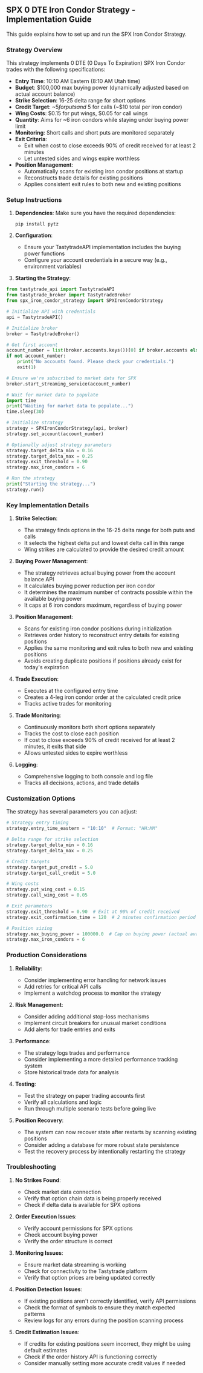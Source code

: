 ## SPX 0 DTE Iron Condor Strategy - Implementation Guide

This guide explains how to set up and run the SPX Iron Condor Strategy.

### Strategy Overview

This strategy implements 0 DTE (0 Days To Expiration) SPX Iron Condor trades with the following specifications:

- **Entry Time**: 10:10 AM Eastern (8:10 AM Utah time)
- **Budget**: $100,000 max buying power (dynamically adjusted based on actual account balance)
- **Strike Selection**: 16-25 delta range for short options
- **Credit Target**: ~$5 for puts and ~$5 for calls (~$10 total per iron condor)
- **Wing Costs**: $0.15 for put wings, $0.05 for call wings
- **Quantity**: Aims for ~6 iron condors while staying under buying power limit
- **Monitoring**: Short calls and short puts are monitored separately
- **Exit Criteria**:
  - Exit when cost to close exceeds 90% of credit received for at least 2 minutes
  - Let untested sides and wings expire worthless
- **Position Management**:
  - Automatically scans for existing iron condor positions at startup
  - Reconstructs trade details for existing positions
  - Applies consistent exit rules to both new and existing positions

### Setup Instructions

1. **Dependencies**:
   Make sure you have the required dependencies:
   ```
   pip install pytz
   ```

2. **Configuration**:
   - Ensure your TastytradeAPI implementation includes the buying power functions
   - Configure your account credentials in a secure way (e.g., environment variables)

3. **Starting the Strategy**:

```python
from tastytrade_api import TastytradeAPI
from tastytrade_broker import TastytradeBroker
from spx_iron_condor_strategy import SPXIronCondorStrategy

# Initialize API with credentials
api = TastytradeAPI()

# Initialize broker
broker = TastytradeBroker()

# Get first account
account_number = list(broker.accounts.keys())[0] if broker.accounts else None
if not account_number:
    print("No accounts found. Please check your credentials.")
    exit(1)

# Ensure we're subscribed to market data for SPX
broker.start_streaming_service(account_number)

# Wait for market data to populate
import time
print("Waiting for market data to populate...")
time.sleep(30)

# Initialize strategy
strategy = SPXIronCondorStrategy(api, broker)
strategy.set_account(account_number)

# Optionally adjust strategy parameters
strategy.target_delta_min = 0.16
strategy.target_delta_max = 0.25
strategy.exit_threshold = 0.90 
strategy.max_iron_condors = 6

# Run the strategy
print("Starting the strategy...")
strategy.run()
```

### Key Implementation Details

1. **Strike Selection**:
   - The strategy finds options in the 16-25 delta range for both puts and calls
   - It selects the highest delta put and lowest delta call in this range
   - Wing strikes are calculated to provide the desired credit amount

2. **Buying Power Management**:
   - The strategy retrieves actual buying power from the account balance API
   - It calculates buying power reduction per iron condor
   - It determines the maximum number of contracts possible within the available buying power
   - It caps at 6 iron condors maximum, regardless of buying power

3. **Position Management**:
   - Scans for existing iron condor positions during initialization
   - Retrieves order history to reconstruct entry details for existing positions
   - Applies the same monitoring and exit rules to both new and existing positions
   - Avoids creating duplicate positions if positions already exist for today's expiration

4. **Trade Execution**:
   - Executes at the configured entry time
   - Creates a 4-leg iron condor order at the calculated credit price
   - Tracks active trades for monitoring

5. **Trade Monitoring**:
   - Continuously monitors both short options separately
   - Tracks the cost to close each position
   - If cost to close exceeds 90% of credit received for at least 2 minutes, it exits that side
   - Allows untested sides to expire worthless

6. **Logging**:
   - Comprehensive logging to both console and log file
   - Tracks all decisions, actions, and trade details

### Customization Options

The strategy has several parameters you can adjust:

```python
# Strategy entry timing
strategy.entry_time_eastern = "10:10"  # Format: "HH:MM"

# Delta range for strike selection
strategy.target_delta_min = 0.16
strategy.target_delta_max = 0.25

# Credit targets
strategy.target_put_credit = 5.0
strategy.target_call_credit = 5.0

# Wing costs
strategy.put_wing_cost = 0.15
strategy.call_wing_cost = 0.05

# Exit parameters
strategy.exit_threshold = 0.90  # Exit at 90% of credit received
strategy.exit_confirmation_time = 120  # 2 minutes confirmation period

# Position sizing
strategy.max_buying_power = 100000.0  # Cap on buying power (actual available BP is used)
strategy.max_iron_condors = 6
```

### Production Considerations

1. **Reliability**:
   - Consider implementing error handling for network issues
   - Add retries for critical API calls
   - Implement a watchdog process to monitor the strategy

2. **Risk Management**:
   - Consider adding additional stop-loss mechanisms
   - Implement circuit breakers for unusual market conditions
   - Add alerts for trade entries and exits

3. **Performance**:
   - The strategy logs trades and performance
   - Consider implementing a more detailed performance tracking system
   - Store historical trade data for analysis

4. **Testing**:
   - Test the strategy on paper trading accounts first
   - Verify all calculations and logic
   - Run through multiple scenario tests before going live

5. **Position Recovery**:
   - The system can now recover state after restarts by scanning existing positions
   - Consider adding a database for more robust state persistence
   - Test the recovery process by intentionally restarting the strategy

### Troubleshooting

1. **No Strikes Found**:
   - Check market data connection
   - Verify that option chain data is being properly received
   - Check if delta data is available for SPX options

2. **Order Execution Issues**:
   - Verify account permissions for SPX options
   - Check account buying power
   - Verify the order structure is correct

3. **Monitoring Issues**:
   - Ensure market data streaming is working
   - Check for connectivity to the Tastytrade platform
   - Verify that option prices are being updated correctly

4. **Position Detection Issues**:
   - If existing positions aren't correctly identified, verify API permissions
   - Check the format of symbols to ensure they match expected patterns
   - Review logs for any errors during the position scanning process

5. **Credit Estimation Issues**:
   - If credits for existing positions seem incorrect, they might be using default estimates
   - Check if the order history API is functioning correctly
   - Consider manually setting more accurate credit values if needed
